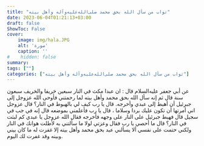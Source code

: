 ```yaml
---
title: "ثواب من سأل الله بحق محمد صلى‌الله‌عليه‌وآله وأهل بيته"
date: 2023-06-04T01:21:13+03:00
draft: false
ShowToc: False
cover:
    image: img/hala.JPG
    alt: 'صورة'
    caption: ''
#    hidden: false
summary: 
tags: [""]
categories: ["ثواب من سأل الله بحق محمد صلى‌الله‌عليه‌وآله وأهل بيته"]
---
```

عن أبي جعفر عليه‌السلام قال : ان عبدا مكث في النار سبعين خريفا
والخريف سبعون سنة قال ثم إنه سأل الله بحق محمد وأهل بيته لما رحمتني
فأوحى الله عزوجل إلى جبرئيل أن أهبط إلى عبدي وأخرجه. قال يا رب
كيف لي بالهبوط في النار؟ قال عزوجل اني أمرتها أن تكون عليك
بردا وسلاما ، قال يا رب فأعلمني بموضعه قال إنه في جب في سجيل قال
فهبط جبرئيل على النار على وجهه فأخرجه فقال الله عزوجل يا عبدي كم
لبثت في النار؟ قال ما أحصي يا رب فقال وعزتي لولا ما سألتني به
لأطلت هوانك في النار ولكني حتمت على نفسي ألا يسألني عبد بحق محمد 
وأهل بيته إلا غفرت له ما كان بيني وبينه وقد غفرت لك اليوم.

